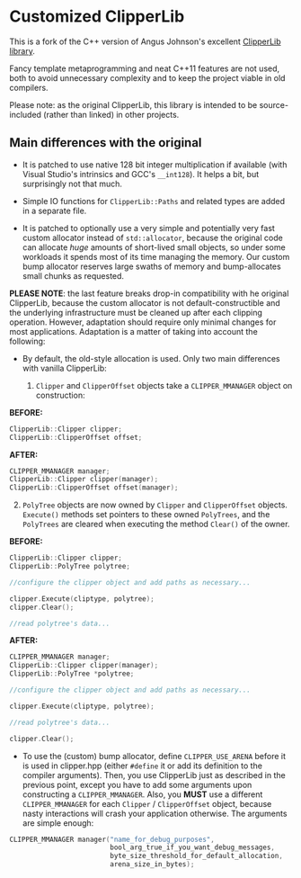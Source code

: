 # Customized ClipperLib #

This is a fork of the C++ version of Angus Johnson's excellent [ClipperLib library](http://www.angusj.com/delphi/clipper.php). 

Fancy template metaprogramming and neat C++11 features are not used, both to avoid unnecessary complexity and to keep the project viable in old compilers.

Please note: as the original ClipperLib, this library is intended to be source-included (rather than linked) in other projects.

## Main differences with the original ##

* It is patched to use native 128 bit integer multiplication if available (with Visual Studio's intrinsics and GCC's `__int128`). It helps a bit, but surprisingly not that much.

* Simple IO functions for `ClipperLib::Paths` and related types are added in a separate file.

* It is patched to optionally use a very simple and potentially very fast custom allocator instead of `std::allocator`, because the original code can allocate *huge* amounts of short-lived small objects, so under some workloads it spends most of its time managing the memory. Our custom bump allocator reserves large swaths of memory and bump-allocates small chunks as requested.

**PLEASE NOTE**: the last feature breaks drop-in compatibility with he original ClipperLib, because the custom allocator is not default-constructible and the underlying infrastructure must be cleaned up after each clipping operation. However, adaptation should require only minimal changes for most applications. Adaptation is a matter of taking into account the following:

 * By default, the old-style allocation is used. Only two main differences with vanilla ClipperLib:
  
   1. `Clipper` and `ClipperOffset` objects take a `CLIPPER_MMANAGER` object on construction:
     
        
**BEFORE:**
```c++
ClipperLib::Clipper clipper;
ClipperLib::ClipperOffset offset;
```
       
**AFTER:**
```c++
CLIPPER_MMANAGER manager;
ClipperLib::Clipper clipper(manager);
ClipperLib::ClipperOffset offset(manager);
```

  2. `PolyTree` objects are now owned by `Clipper` and `ClipperOffset` objects. `Execute()` methods set pointers to these owned `PolyTrees`, and the `PolyTrees` are cleared when executing the method `Clear()` of the owner.
     
**BEFORE:**
```c++
ClipperLib::Clipper clipper;
ClipperLib::PolyTree polytree;

//configure the clipper object and add paths as necessary...

clipper.Execute(cliptype, polytree);
clipper.Clear();

//read polytree's data...
```
            
**AFTER:**
```c++
CLIPPER_MMANAGER manager;
ClipperLib::Clipper clipper(manager);
ClipperLib::PolyTree *polytree;

//configure the clipper object and add paths as necessary...

clipper.Execute(cliptype, polytree);

//read polytree's data...

clipper.Clear();
```     

* To use the (custom) bump allocator, define `CLIPPER_USE_ARENA` before it is used in clipper.hpp (either `#define` it or add its definition to the compiler arguments). Then, you use ClipperLib just as described in the previous point, except you have to add some arguments upon constructing a `CLIPPER_MMANAGER`. Also, you **MUST** use a different `CLIPPER_MMANAGER` for each `Clipper` / `ClipperOffset` object, because nasty interactions will crash your application otherwise. The arguments are simple enough:
            
```c++
CLIPPER_MMANAGER manager("name_for_debug_purposes",
                         bool_arg_true_if_you_want_debug_messages,
                         byte_size_threshold_for_default_allocation,
                         arena_size_in_bytes);
```


